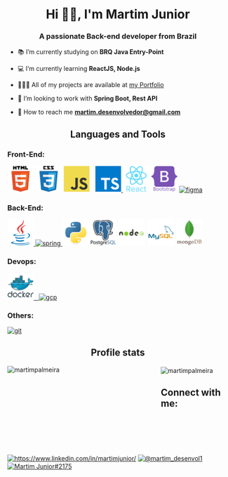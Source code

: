 

<h1 align="center">Hi 👋🏽, I'm Martim Junior</h1>
<h3 align="center">A passionate Back-end developer from Brazil</h3>

- :books: I’m currently studying on **BRQ Java Entry-Point**

- :computer: I’m currently learning **ReactJS, Node.js**

- 👨🏻‍💻 All of my projects are available at [my Portfolio](https://github.com/martimpalmeira)

- :pushpin: I’m looking to work with **Spring Boot, Rest API**

- :envelope_with_arrow: How to reach me **martim.desenvolvedor@gmail.com**

<h2 align="center">Languages and Tools</h3>

<h3 align="left">Front-End:</h2>
<a href="https://www.w3.org/html/" target="_blank" rel="noreferrer"> <img src="https://raw.githubusercontent.com/devicons/devicon/master/icons/html5/html5-original-wordmark.svg" alt="html5" width="60" height="60"/></a>
<a href="https://www.w3schools.com/css/" target="_blank" rel="noreferrer"> <img src="https://raw.githubusercontent.com/devicons/devicon/master/icons/css3/css3-original-wordmark.svg" alt="css3" width="60" height="60"/></a>
<a href="https://developer.mozilla.org/en-US/docs/Web/JavaScript" target="_blank" rel="noreferrer"> <img src="https://raw.githubusercontent.com/devicons/devicon/master/icons/javascript/javascript-original.svg" alt="javascript" width="60" height="60"/></a> &nbsp
<a href="https://www.typescriptlang.org/" target="_blank" rel="noreferrer"> <img src="https://raw.githubusercontent.com/devicons/devicon/master/icons/typescript/typescript-original.svg" alt="typescript" width="60" height="60"/> </a> 
<a href="https://reactjs.org/" target="_blank" rel="noreferrer"> <img src="https://raw.githubusercontent.com/devicons/devicon/master/icons/react/react-original-wordmark.svg" alt="react" width="60" height="60"/></a>
<a href="https://getbootstrap.com" target="_blank" rel="noreferrer"> <img src="https://raw.githubusercontent.com/devicons/devicon/master/icons/bootstrap/bootstrap-plain-wordmark.svg" alt="bootstrap" width="60" height="60"/></a>
<a href="https://www.figma.com/" target="_blank" rel="noreferrer"> <img src="https://www.vectorlogo.zone/logos/figma/figma-icon.svg" alt="figma" width="60" height="60"/></a>

<h3 align="left">Back-End:</h2>
<a href="https://www.java.com" target="_blank" rel="noreferrer"> <img src="https://raw.githubusercontent.com/devicons/devicon/master/icons/java/java-original.svg" alt="java" width="60" height="60"/> </a>
<a href="https://spring.io/" target="_blank" rel="noreferrer"> <img src="https://www.vectorlogo.zone/logos/springio/springio-icon.svg" alt="spring" width="60" height="60"/> </a> 
<a href="https://www.python.org" target="_blank" rel="noreferrer"> <img src="https://raw.githubusercontent.com/devicons/devicon/master/icons/python/python-original.svg" alt="python" width="60" height="60"/></a>
<a href="https://www.postgresql.org" target="_blank" rel="noreferrer"> <img src="https://raw.githubusercontent.com/devicons/devicon/master/icons/postgresql/postgresql-original-wordmark.svg" alt="postgresql" width="60" height="60"/></a>
<a href="https://nodejs.org" target="_blank" rel="noreferrer"> <img src="https://raw.githubusercontent.com/devicons/devicon/master/icons/nodejs/nodejs-original-wordmark.svg" alt="nodejs" width="60" height="60"/></a>&nbsp
<a href="https://www.mysql.com/" target="_blank" rel="noreferrer"> <img src="https://raw.githubusercontent.com/devicons/devicon/master/icons/mysql/mysql-original-wordmark.svg" alt="mysql" width="60" height="60"/></a> 
<a href="https://www.mongodb.com/" target="_blank" rel="noreferrer"> <img src="https://raw.githubusercontent.com/devicons/devicon/master/icons/mongodb/mongodb-original-wordmark.svg" alt="mongodb" width="60" height="60"/></a> 

<h3 align="left">Devops:</h2>
<a href="https://www.docker.com/" target="_blank" rel="noreferrer"> <img src="https://raw.githubusercontent.com/devicons/devicon/master/icons/docker/docker-original-wordmark.svg" alt="docker" width="60" height="60"/>  &nbsp 
 <a href="https://cloud.google.com" target="_blank" rel="noreferrer"> <img src="https://www.vectorlogo.zone/logos/google_cloud/google_cloud-icon.svg" alt="gcp" width="55" height="55"/> </a>

<h3 align="left">Others:</h2>
<a href="https://git-scm.com/" target="_blank" rel="noreferrer"> <img src="https://www.vectorlogo.zone/logos/git-scm/git-scm-icon.svg" alt="git" width="60" height="60"/> </a>   



<h2 align="center">Profile stats</h2>
<img align="left" width="350" height="200" src="https://github-readme-stats.vercel.app/api/top-langs?username=martimpalmeira&show_icons=true&theme=dark&title_color=ffffff&text_color=ffffff&locale=en&layout=compact" alt="martimpalmeira" />
 
<img align="center" width="400" height="200" src="https://github-readme-stats.vercel.app/api?username=martimpalmeira&show_icons=true&theme=dark&title_color=ffffff&text_color=ffffff&locale=en" alt="martimpalmeira" />


<h2 align="left">Connect with me:</h2>
<p align="left">
<a href="https://linkedin.com/in/https://www.linkedin.com/in/martimjunior/" target="blank"><img align="center" src="https://raw.githubusercontent.com/rahuldkjain/github-profile-readme-generator/master/src/images/icons/Social/linked-in-alt.svg" alt="https://www.linkedin.com/in/martimjunior/" height="40" width="40" /></a>
<a href="https://api.whatsapp.com/send/?phone=5575981290360&text&app_absent=0" target="blank"><img align="center"src="https://upload.wikimedia.org/wikipedia/commons/thumb/6/6b/WhatsApp.svg/512px-WhatsApp.svg.png" alt="@martim_desenvol1" height="50" width="50" /></a>
<a href="https://discord.gg/Martim Junior#2175" target="blank"><img align="center" src="https://logodownload.org/wp-content/uploads/2017/11/discord-logo-4-1.png" alt="Martim Junior#2175" height="40" width="40" /></a>
</p>






